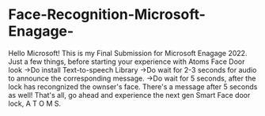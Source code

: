 # Face-Recognition-Microsoft-Enagage-

Hello Microsoft!
This is my Final Submission for Microsoft Enagage 2022.
Just a few things, before starting your experience with Atoms Face Door look
->Do install Text-to-speech Library
->Do wait for 2-3 seconds for audio to announce the corresponding message.
->Do wait for 5 seconds, after the lock has recongnized the ownser's face. There's a message after 5 seconds as well!
That's all, go ahead and experience the next gen Smart Face door lock, A T O M S.
